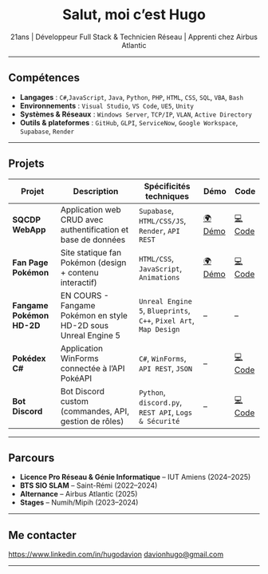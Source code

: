 <h1 align="center"> Salut, moi c’est Hugo</h1>

<p align="center">
 21ans | Développeur Full Stack & Technicien Réseau | Apprenti chez Airbus Atlantic
</p>

---

## Compétences

- **Langages** : `C#`,`JavaScript`, `Java`, `Python`, `PHP`, `HTML`, `CSS`, `SQL`, `VBA`, `Bash`
- **Environnements** : `Visual Studio`, `VS Code`, `UE5`, `Unity`
- **Systèmes & Réseaux** : `Windows Server`, `TCP/IP`, `VLAN`, `Active Directory`
- **Outils & plateformes** : `GitHub`, `GLPI`, `ServiceNow`, `Google Workspace`, `Supabase`, `Render`

---

## Projets

| Projet | Description | Spécificités techniques | Démo | Code |
|-------|-------------|------------------------|------|------|
| **SQCDP WebApp** | Application web CRUD avec authentification et base de données | `Supabase`, `HTML/CSS/JS`, `Render`, `API REST` | [🌍 Démo](https://hugodavion.github.io/sqcdp-webapp/) | [💻 Code](https://github.com/hugodavion/sqcdp-webapp) |
| **Fan Page Pokémon** | Site statique fan Pokémon (design + contenu interactif) | `HTML/CSS`, `JavaScript`, `Animations` | [🌍 Démo](https://hugodavion.github.io/pokerift/) | [💻 Code](https://github.com/hugodavion/pokerift) |
| **Fangame Pokémon HD-2D** | EN COURS - Fangame Pokémon en style HD-2D sous Unreal Engine 5 | `Unreal Engine 5`, `Blueprints`, `C++`, `Pixel Art`, `Map Design` | – | – |
| **Pokédex C#** | Application WinForms connectée à l’API PokéAPI | `C#`, `WinForms`, `API REST`, `JSON` | – | [💻 Code](https://github.com/hugodavion/pokedex) |
| **Bot Discord** | Bot Discord custom (commandes, API, gestion de rôles) | `Python`, `discord.py`, `REST API`, `Logs & Sécurité` | – | [💻 Code](https://github.com/hugodavion/schoolprojects) |



---

##  Parcours

- **Licence Pro Réseau & Génie Informatique** – IUT Amiens (2024–2025)  
- **BTS SIO SLAM** – Saint-Rémi (2022–2024)  
- **Alternance** – Airbus Atlantic (2025)  
- **Stages** – Numih/Mipih (2023–2024)

---

## Me contacter

https://www.linkedin.com/in/hugodavion
davionhugo@gmail.com

---
